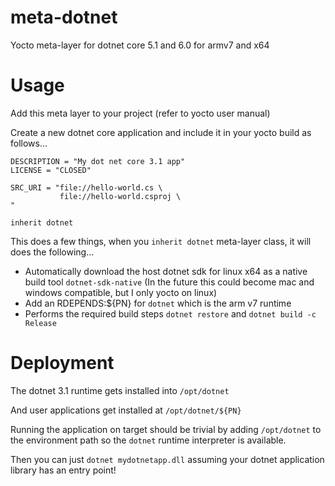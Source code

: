 # meta-dotnet
Yocto meta-layer for dotnet core 5.1 and 6.0 for armv7 and x64

# Usage

Add this meta layer to your project (refer to yocto user manual)

Create a new dotnet core application and include it in your yocto build as follows...

```
DESCRIPTION = "My dot net core 3.1 app"
LICENSE = "CLOSED"

SRC_URI = "file://hello-world.cs \
           file://hello-world.csproj \
"

inherit dotnet
```

This does a few things, when you `inherit dotnet` meta-layer class, it will does the following...

- Automatically download the host dotnet sdk for linux x64 as a native build tool `dotnet-sdk-native` (In the future this could become mac and windows compatible, but I only yocto on linux)
- Add an RDEPENDS:${PN} for `dotnet` which is the arm v7 runtime
- Performs the required build steps `dotnet restore` and `dotnet build -c Release`

# Deployment

The dotnet 3.1 runtime gets installed into `/opt/dotnet`

And user applications get installed at `/opt/dotnet/${PN}`

Running the application on target should be trivial by adding `/opt/dotnet` to the environment path so the `dotnet` runtime interpreter is available.

Then you can just `dotnet mydotnetapp.dll` assuming your dotnet application library has an entry point!
